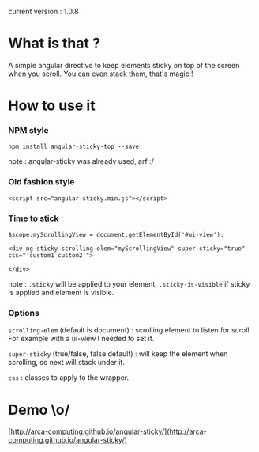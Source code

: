 current version : 1.0.8

# What is that ?
A simple angular directive to keep elements sticky on top of the screen when you scroll. You can even stack them, that's magic !

# How to use it
### NPM style
    npm install angular-sticky-top --save
note : angular-sticky was already used, arf :/

### Old fashion style
    <script src="angular-sticky.min.js"></script>
    
### Time to stick

    $scope.myScrollingView = document.getElementById('#ui-view');

    <div ng-sticky scrolling-elem="myScrollingView" super-sticky="true" css="'custom1 custom2'">
        ...
    </div>

note : `.sticky` will be applied to your element, `.sticky-is-visible` if sticky is applied and element is visible.
    
### Options
`scrolling-elem` (default is document) : scrolling element to listen for scroll. For example with a ui-view I needed to set it.

`super-sticky` (true/false, false default) : will keep the element when scrolling, so next will stack under it.

`css` : classes to apply to the wrapper.

# Demo \o/
[http://arca-computing.github.io/angular-sticky/](http://arca-computing.github.io/angular-sticky/)